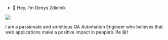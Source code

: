 - 👋 Hey, I’m Denys Zdielnik

[![](https://img.shields.io/badge/-Denys%20Zdielnik-blue?style=flat-square&logo=Linkedin&logoColor=white&link=https://www.linkedin.com/in/denys-zdielnik/)](https://www.linkedin.com/in/denys-zdielnik/)

I am a passionate and ambitious QA Automation Engineer who believes that web applications make a positive impact in people’s life 😄!



<!---- 👀 I’m interested in ...
- 🌱 I’m currently learning ...
- 💞️ I’m looking to collaborate on ...
- 📫 How to reach me ...
--->
<!---
DenAU79/DenAU79 is a ✨ special ✨ repository because its `README.md` (this file) appears on your GitHub profile.
You can click the Preview link to take a look at your changes.
--->
